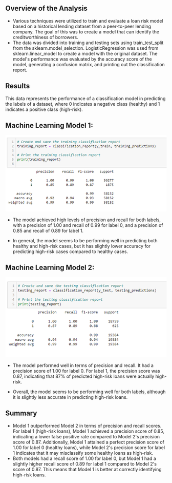 ## Overview of the Analysis

* Various techniques were utilized to train and evaluate a loan risk model based on a historical lending dataset from a peer-to-peer lending company. The goal of this was to create a model that can identify the creditworthiness of borrowers.
* The data was divided into training and testing sets using train_test_split from the sklearn.model_selection.  LogisticRegression was used from sklearn.linear_model to create a model with the original dataset.  The model's performance was evaluated by the accuracy score of the model, generating a confusion matrix, and printing out the classification report.

## Results

This data represents the performance of a classification model in predicting the labels of a dataset, where 0 indicates a negative class (healthy) and 1 indicates a positive class (high-risk).

## Machine Learning Model 1:
  
  ![App Screenshot](https://raw.githubusercontent.com/gnimeth/credit_risk/main/Output/Screenshot%202023-03-19%20112301.png)
  
  - The model achieved high levels of precision and recall for both labels, with a precision of 1.00 and recall of 0.99 for label 0, and a precision of 0.85 and recall of 0.89 for label 1.
  
  - In general, the model seems to be performing well in predicting both healthy and high-risk cases, but it has slightly lower accuracy for predicting high-risk cases compared to healthy cases.

## Machine Learning Model 2:

![App Screenshot](https://raw.githubusercontent.com/gnimeth/credit_risk/main/Output/Screenshot%202023-03-19%20112311.png)

  - The model performed well in terms of precision and recall. It had a precision score of 1.00 for label 0. For label 1, the precision score was 0.87, indicating that 87% of predicted high-risk loans were actually high-risk. 

  - Overall, the model seems to be performing well for both labels, although it is slightly less accurate in predicting high-risk loans.

## Summary

* Model 1 outperformed Model 2 in terms of precision and recall scores. For label 1 (high-risk loans), Model 1 achieved a precision score of 0.85, indicating a lower false positive rate compared to Model 2's precision score of 0.87. Additionally, Model 1 attained a perfect precision score of 1.00 for label 0 (healthy loans), while Model 2's precision score for label 1 indicates that it may misclassify some healthy loans as high-risk.
* Both models had a recall score of 1.00 for label 0, but Model 1 had a slightly higher recall score of 0.89 for label 1 compared to Model 2's score of 0.87. This means that Model 1 is better at correctly identifying high-risk loans.
